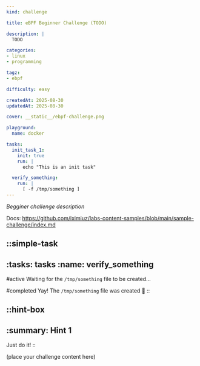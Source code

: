 ```yaml
---
kind: challenge

title: eBPF Beginner Challenge (TODO)

description: |
  TODO

categories:
- linux
- programming

tagz:
- ebpf

difficulty: easy

createdAt: 2025-08-30
updatedAt: 2025-08-30

cover: __static__/ebpf-challenge.png

playground:
  name: docker

tasks:
  init_task_1:
    init: true
    run: |
      echo "This is an init task"

  verify_something:
    run: |
      [ -f /tmp/something ]
---
```


_Begginer challenge description_

Docs: https://github.com/iximiuz/labs-content-samples/blob/main/sample-challenge/index.md

::simple-task
---
:tasks: tasks
:name: verify_something
---
#active
Waiting for the `/tmp/something` file to be created...

#completed
Yay! The `/tmp/something` file was created 🎉
::

::hint-box
---
:summary: Hint 1
---

Just do it!
::

(place your challenge content here)